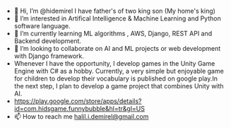 - 👋 Hi, I’m @hidemirel I have father's of two king son  (My home's king)
- 👀 I’m interested in Artifical Intelligence & Machine Learning and Python software language.
- 🌱 I’m currently learning  ML algorithms , AWS, Django, REST API and Backend development.
- 💞️ I’m looking to collaborate on AI and ML projects or web development with Django framework.
- Whenever I have the opportunity, I develop games in the Unity Game Engine with C# as a hobby. Currently, a very simple but enjoyable game for children to develop their vocabulary is published on google play.In the next step, I plan to develop a game project that combines Unity with AI.
- https://play.google.com/store/apps/details?id=com.hidsgame.funnybubble&hl=tr&gl=US
- 📫 How to reach me 
halil.i.demirel@gmail.com

<!---
hidemirel/hidemirel is a ✨ special ✨ repository because its `README.md` (this file) appears on your GitHub profile.
You can click the Preview link to take a look at your changes.
--->
